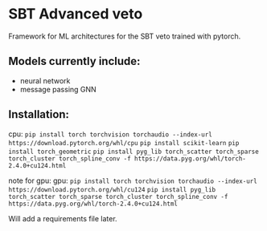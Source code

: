# SBT Advanced veto
Framework for ML architectures for the SBT veto trained with pytorch.

## Models currently include:
* neural network
* message passing GNN



## Installation:
cpu: 
`pip install torch torchvision torchaudio --index-url https://download.pytorch.org/whl/cpu`
`pip install scikit-learn`
`pip install torch_geometric`
`pip install pyg_lib torch_scatter torch_sparse torch_cluster torch_spline_conv -f https://data.pyg.org/whl/torch-2.4.0+cu124.html`

note for gpu:
gpu: 
`pip install torch torchvision torchaudio --index-url https://download.pytorch.org/whl/cu124`
`pip install pyg_lib torch_scatter torch_sparse torch_cluster torch_spline_conv -f https://data.pyg.org/whl/torch-2.4.0+cu124.html`


Will add a requirements file later.
